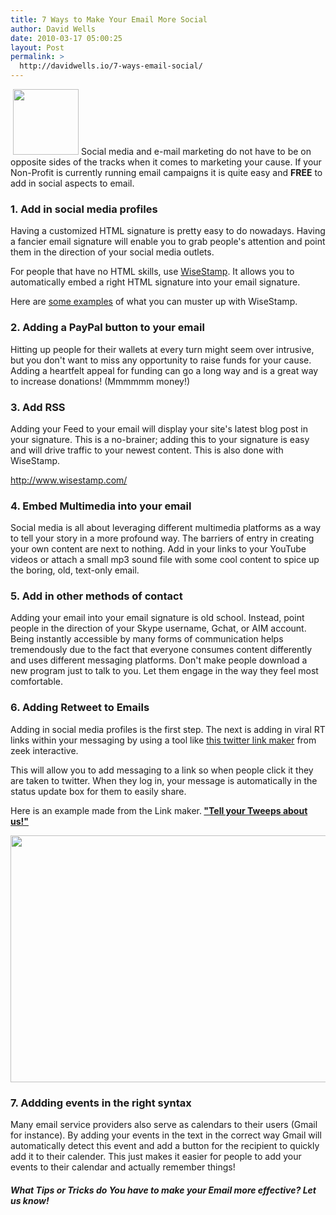 ```yaml
---
title: 7 Ways to Make Your Email More Social
author: David Wells
date: 2010-03-17 05:00:25
layout: Post
permalink: >
  http://davidwells.io/7-ways-email-social/
---
```

<a href="https://s3-us-west-2.amazonaws.com/assets.davidwells.io/legacy/2010/04/emailIcon.png"><img class="size-thumbnail wp-image-1483 alignleft" style="margin-left: 4px; margin-right: 4px;" title="emailIcon" src="https://s3-us-west-2.amazonaws.com/assets.davidwells.io/legacy/2010/03/emailIcon-150x150.png" alt="" width="105" height="105" /></a>Social media and e-mail marketing do not have to be on opposite sides of the tracks when it comes to marketing your cause. If your Non-Profit is currently running email campaigns it is quite easy and <strong>FREE</strong> to add in social aspects to email.
<h3>1. Add in social media profiles</h3>
Having a customized HTML signature is pretty easy to do nowadays. Having a fancier email signature will enable you to grab people's attention and point them in the direction of your social media outlets.

For people that have no HTML skills, use <a href="http://www.wisestamp.com/">WiseStamp</a>. It allows you to automatically embed a right HTML signature into your email signature.
<!--more-->
Here are <a href="http://wisestamp.com/goodies/category/signature-examples/">some examples</a> of what you can muster up with WiseStamp.

<h3>2. Adding a PayPal button to your email</h3>
Hitting up people for their wallets at every turn might seem over intrusive, but you don't want to miss any opportunity to raise funds for your cause. Adding a heartfelt appeal for funding can go a long way and is a great way to increase donations! (Mmmmmm money!)
<h3>3. Add RSS</h3>
Adding your Feed to your email will display your site's latest blog post in your signature. This is a no-brainer; adding this to your signature is easy and will drive traffic to your newest content. This is also done with WiseStamp.

<a href="http://www.wisestamp.com/">http://www.wisestamp.com/</a>
<h3>4. Embed Multimedia into your email</h3>
Social media is all about leveraging different multimedia platforms as a way to tell your story in a more profound way. The barriers of entry in creating your own content are next to nothing. Add in your links to your YouTube videos or attach a small mp3 sound file with some cool content to spice up the boring, old, text-only email.
<h3>5. Add in other methods of contact</h3>
Adding your email into your email signature is old school. Instead, point people in the direction of your Skype username, Gchat, or AIM account. Being instantly accessible by many forms of communication helps tremendously due to the fact that everyone consumes content differently and uses different messaging platforms. Don't make people download a new program just to talk to you. Let them engage in the way they feel most comfortable.
<h3>6. Adding Retweet to Emails</h3>
Adding in social media profiles is the first step. The next is adding in viral RT links within your messaging by using a tool like <a href=" http://zeek.com/create-a-status-update-url-for-twitter/">this twitter link maker</a> from zeek interactive.

This will allow you to add messaging to a link so when people click it they are taken to twitter. When they log in, your message is automatically in the status update box for them to easily share.

Here is an example made from the Link maker.<strong> <a href="http://tinyurl.com/yhkdaxe">"Tell your Tweeps about us!"</a></strong>
<p style="text-align: center;"><a href="https://s3-us-west-2.amazonaws.com/assets.davidwells.io/legacy/2010/03/zeek.png"><img class="aligncenter size-full wp-image-912" title="zeek" src="https://s3-us-west-2.amazonaws.com/assets.davidwells.io/legacy/2010/03/zeek.png" alt="" width="520" height="395" /></a></p>

<h3>7. Addding events in the right syntax</h3>
Many email service providers also serve as calendars to their users (Gmail for instance). By adding your events in the text in the correct way Gmail will automatically detect this event and add a button for the recipient to quickly add it to their calender. This just makes it easier for people to add your events to their calendar and actually remember things!
<h5>What Tips or Tricks do You have to make your Email more effective? Let us know!</h5>
